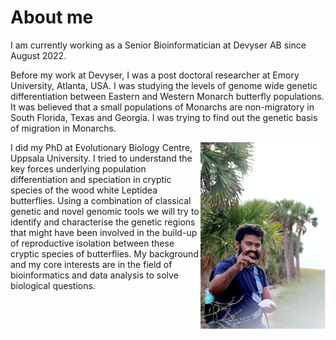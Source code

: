 # About me
I am currently working as a Senior Bioinformatician at Devyser AB since August 2022. 

Before my work at Devyser, I was a post doctoral researcher at Emory University, Atlanta, USA. I was studying the levels of genome wide genetic differentiation between Eastern and Western Monarch butterfly populations. It was believed that a small populations of Monarchs are non-migratory in South Florida, Texas and Georgia. I was trying to find out the genetic basis of migration in Monarchs.

<img style="float: right;" src="/assets/img/venkat.png" width="200">

I did my PhD at Evolutionary Biology Centre, Uppsala University. I tried to understand the key forces underlying population differentiation and speciation in cryptic species of the wood white Leptidea butterflies. Using a combination of classical genetic and novel genomic tools we will try to identify and characterise the genetic regions that might have been involved in the build-up of reproductive isolation between these cryptic species of butterflies. My background and my core interests are in the field of bioinformatics and data analysis to solve biological questions.

